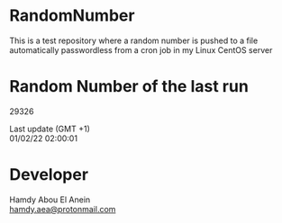 # RandomNumber    
This is a test repository where a random number is pushed to a file automatically passwordless from a cron job in my Linux CentOS server    
# Random Number of the last run   
29326
      
Last update (GMT +1)    
01/02/22 02:00:01
# Developer    
Hamdy Abou El Anein   
hamdy.aea@protonmail.com
